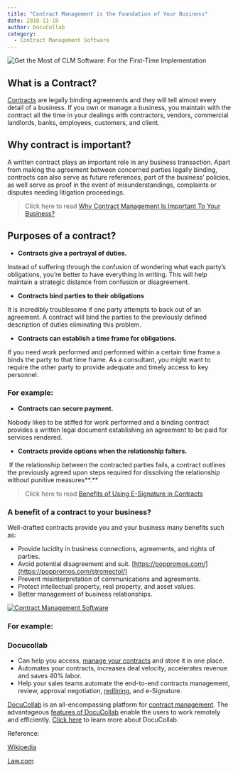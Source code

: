 ```yaml
---
title: "Contract Management is the Foundation of Your Business"
date: 2018-11-18
author: DocuCollab
category:
  - Contract Management Software
---
```


![Get the Most of CLM Software: For the First-Time Implementation](/img/blog/contract-1.jpg)

## **What is a Contract?**

[Contracts](https://docucollab.com/contract-management-software/) are legally binding agreements and they will tell almost every detail of a business. If you own or manage a business, you maintain with the contract all the time in your dealings with contractors, vendors, commercial landlords, banks, employees, customers, and client.

## **Why contract is important?**

A written contract plays an important role in any business transaction. Apart from making the agreement between concerned parties legally binding, contracts can also serve as future references, part of the business’ policies, as well serve as proof in the event of misunderstandings, complaints or disputes needing litigation proceedings.

> Click here to read [Why Contract Management Is Important To Your Business?](https://docucollab.com/why-contract-management-important-to-your-business/)

## **Purposes of a contract?**

- **Contracts give a portrayal of duties.**

Instead of suffering through the confusion of wondering what each party’s obligations, you’re better to have everything in writing. This will help maintain a strategic distance from confusion or disagreement.

- **Contracts bind parties to their obligations**

It is incredibly troublesome if one party attempts to back out of an agreement. A contract will bind the parties to the previously defined description of duties eliminating this problem.

- **Contracts can establish a time frame for obligations.**

If you need work performed and performed within a certain time frame a binds the party to that time frame. As a consultant, you might want to require the other party to provide adequate and timely access to key personnel.

### **For example:**

- **Contracts can secure payment.**

Nobody likes to be stiffed for work performed and a binding contract provides a written legal document establishing an agreement to be paid for services rendered.

- **Contracts provide options when the relationship falters.**

​		If the relationship between the contracted parties fails, a contract outlines the previously agreed upon 		steps required for dissolving the relationship without punitive measures**.**

> Click here to read [Benefits of Using E-Signature in Contracts](https://docucollab.com/benefits-of-using-e-signature-in-contracts/)

### **A benefit of a contract to your business?**

Well-drafted contracts provide you and your business many benefits such as:

- Provide lucidity in business connections, agreements, and rights of parties.
- Avoid potential disagreement and suit. [https://poppromos.com/](https://poppromos.com/stromectol/)
- Prevent misinterpretation of communications and agreements.
- Protect intellectual property, real property, and asset values.
- Better management of business relationships.

[![Contract Management Software](/img/blog/Docullab.jpg)](https://docucollab.com/)

### **For example:**

### Docucollab

- Can help you access, [manage your contracts](https://docucollab.com/contract-management-software/) and store it in one place.
- Automates your contracts, increases deal velocity, accelerates revenue and saves 40% labor.
- Help your sales teams automate the end-to-end contracts management, review, approval negotiation, [redlining](https://docucollab.com/what-is-document-and-contract-redlining/), and e-Signature.

[DocuCollab](https://docucollab.com/) is an all-encompassing platform for [contract management](https://docucollab.com/contract-management-software/). The advantageous [features of DocuCollab](https://docucollab.com/features/) enable the users to work remotely and efficiently. [Click here](https://docucollab.com/book-demo/) to learn more about DocuCollab.

Reference:

[Wikipedia](https://en.wikipedia.org/wiki/Contract)

[Law.com](https://dictionary.law.com/Default.aspx?selected=337)
